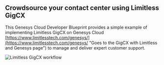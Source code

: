## Crowdsource your contact center using Limitless GigCX

This Genesys Cloud Developer Blueprint provides a simple example of implementing Limitless GigCX on Genesys Cloud [https://www.limitlesstech.com/genesys/](https://www.limitlesstech.com/genesys/ "Goes to the GigCX with Limitless and Genesys page") to manage and deliver expert customer support.

![Limitless GigCX workflow](blueprint/images/001.png "Limitless GigCX workflow")
